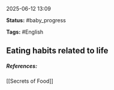 2025-06-12 13:09

**Status:** #baby_progress

**Tags:** #English 

## Eating habits related to life

##### **References**:
[[Secrets of Food]]




